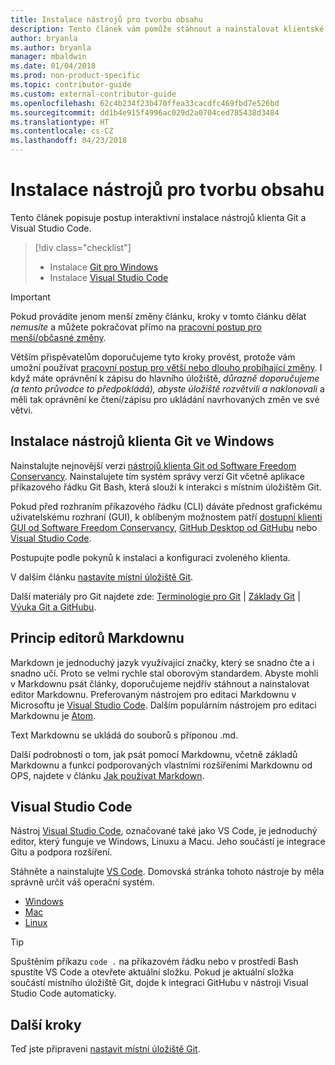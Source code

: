 ```yaml
---
title: Instalace nástrojů pro tvorbu obsahu
description: Tento článek vám pomůže stáhnout a nainstalovat klientské nástroje, které jsou potřeba pro Git a úpravy souborů markdownu.
author: bryanla
ms.author: bryanla
manager: mbaldwin
ms.date: 01/04/2018
ms.prod: non-product-specific
ms.topic: contributor-guide
ms.custom: external-contributor-guide
ms.openlocfilehash: 62c4b234f23b470ffea33cacdfc469fbd7e526bd
ms.sourcegitcommit: dd1b4e915f4996ac029d2a0704ced785438d3484
ms.translationtype: HT
ms.contentlocale: cs-CZ
ms.lasthandoff: 04/23/2018
---
```

# <a name="install-content-authoring-tools"></a>Instalace nástrojů pro tvorbu obsahu

Tento článek popisuje postup interaktivní instalace nástrojů klienta Git a Visual Studio Code.
> [!div class="checklist"]
> * Instalace [Git pro Windows](https://git-scm.com/download/win)
> * Instalace [Visual Studio Code](https://code.visualstudio.com/)

>[!IMPORTANT]
> Pokud provádíte jenom menší změny článku, kroky v tomto článku dělat *nemusíte* a můžete pokračovat přímo na [pracovní postup pro menší/občasné změny](light-workflow.md).
>
> Větším přispěvatelům doporučujeme tyto kroky provést, protože vám umožní používat [pracovní postup pro větší nebo dlouho probíhající změny](full-workflow.md). I když máte oprávnění k zápisu do hlavního úložiště, *důrazně doporučujeme (a tento průvodce to předpokládá), abyste úložiště rozvětvili a naklonovali* a měli tak oprávnění ke čtení/zápisu pro ukládání navrhovaných změn ve své větvi.

## <a name="install-git-client-tools-on-windows"></a>Instalace nástrojů klienta Git ve Windows

 Nainstalujte nejnovější verzi [nástrojů klienta Git od Software Freedom Conservancy](https://git-scm.com/download/). Nainstalujete tím systém správy verzí Git včetně aplikace příkazového řádku Git Bash, která slouží k interakci s místním úložištěm Git.

Pokud před rozhraním příkazového řádku (CLI) dáváte přednost grafickému uživatelskému rozhraní (GUI), k oblíbeným možnostem patří [dostupní klienti GUI od Software Freedom Conservancy](https://git-scm.com/downloads/guis), [GitHub Desktop od GitHubu](https://desktop.github.com/) nebo [Visual Studio Code](https://www.visualstudio.com/products/code-vs.aspx).

Postupujte podle pokynů k instalaci a konfiguraci zvoleného klienta.

V dalším článku [nastavíte místní úložiště Git](get-started-setup-local.md).

   Další materiály pro Git najdete zde: [Terminologie pro Git](https://help.github.com/articles/github-glossary) | [Základy Git](https://git-scm.com/book/en/v2/Getting-Started-Git-Basics) | [Výuka Git a GitHubu](https://help.github.com/articles/good-resources-for-learning-git-and-github/).

## <a name="understand-markdown-editors"></a>Princip editorů Markdownu

Markdown je jednoduchý jazyk využívající značky, který se snadno čte a i snadno učí. Proto se velmi rychle stal oborovým standardem. Abyste mohli v Markdownu psát články, doporučujeme nejdřív stáhnout a nainstalovat editor Markdownu.  Preferovaným nástrojem pro editaci Markdownu v Microsoftu je [Visual Studio Code](https://code.visualstudio.com/). Dalším populárním nástrojem pro editaci Markdownu je [Atom](https://atom.io).

Text Markdownu se ukládá do souborů s příponou .md.

Další podrobnosti o tom, jak psát pomocí Markdownu, včetně základů Markdownu a funkcí podporovaných vlastními rozšířeními Markdownu od OPS, najdete v článku [Jak používat Markdown](how-to-write-use-markdown.md).

## <a name="visual-studio-code"></a>Visual Studio Code

Nástroj [Visual Studio Code](https://code.visualstudio.com/), označované také jako VS Code, je jednoduchý editor, který funguje ve Windows, Linuxu a Macu. Jeho součástí je integrace Gitu a podpora rozšíření.

Stáhněte a nainstalujte [VS Code](https://code.visualstudio.com/). Domovská stránka tohoto nástroje by měla správně určit váš operační systém.

- [Windows](https://code.visualstudio.com/docs/setup/windows)
- [Mac](https://code.visualstudio.com/docs/setup/mac)
- [Linux](https://code.visualstudio.com/docs/setup/linux)

> [!TIP]
> Spuštěním příkazu `code .` na příkazovém řádku nebo v prostředí Bash spustíte VS Code a otevřete aktuální složku. Pokud je aktuální složka součástí místního úložiště Git, dojde k integraci GitHubu v nástroji Visual Studio Code automaticky.

## <a name="next-steps"></a>Další kroky

Teď jste připraveni [nastavit místní úložiště Git](get-started-setup-local.md).
